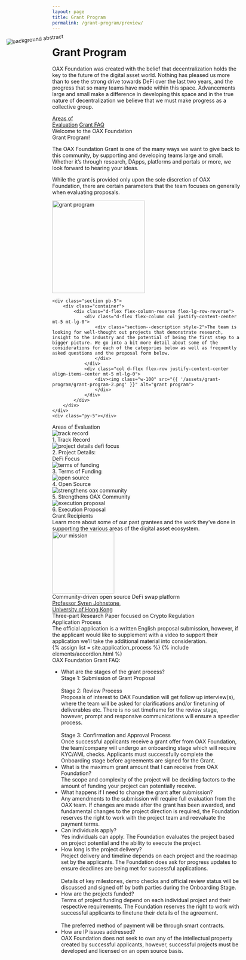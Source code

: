 ```yaml
---
layout: page
title: Grant Program
permalink: /grant-program/preview/
---
```

<div class="container d-flex flex-column">
    <div class="d-flex d-flex flex-column flex-lg-row row flex-grow-1" style="z-index: 1;">
        <h1 class="page-title blue1 col">
            <div class="animate__animated animate__fadeInUp">Grant Program
            </div> 
        </h1>
        <p class="page-subheading col font-18 black2">OAX Foundation was created with the belief that decentralization holds the key to the future of the digital asset world. Nothing has pleased us more than to see the strong drive towards DeFi over the last two years, and the progress that so many teams have made within this space. Advancements large and small make a difference in developing this space and in the true nature of decentralization we believe that we must make progress as a collective group.
        </p>
    </div>
    <div class="d-none d-lg-flex flex-row flex-wrap anchors w-50 align-items-center" style="z-index: 1;">
        <a href="#areas-of-evaluation" class="mr-5 go-to-anchor">Areas&nbsp;of<br/>Evaluation</a>
        <a href="#faq" class="mr-4 go-to-anchor">Grant FAQ</a>
    </div>
    <img src="{{ '/assets/deco.3.png' | prepend: site.url }}" alt="background abstract" 
        class="d-none d-lg-block"
        style="pointer-events: none; position: absolute; transform: rotate(-6deg) translate(130px, -234px); left: 0;">
</div>
<div id="welcome" class="bg-white pt-5 mt-5 sections">
    <div class="section py-5">
        <div class="container">
            <div class="d-flex flex-column-reverse flex-lg-row row">
                <div class="d-flex flex-column col mt-5 mt-lg-0">
                    <div class="d-flex flex-row">
                        <div class="section--title style-2 mr-2">Welcome to the OAX Foundation</div>
                    </div>
                    <div class="d-flex flex-row align-items-center mb-4">
                        <div class="section--title style-2 mr-4">Grant Program!</div>
                        <div class="line mt-1 mt-lg-2"></div>
                    </div>
                    <div class="section--description style-2">
                        <p>The OAX Foundation Grant is one of the many ways we want to give back to this community, by supporting and developing teams large and small. Whether it’s through research, DApps, platforms and portals or more, we look forward to hearing your ideas.</p>
                        <p>While the grant is provided only upon the sole discretion of OAX Foundation, there are certain parameters that the team focuses on generally when evaluating proposals.</p>
                    </div>
                </div>
                <div class="col d-flex flex-row justify-content-center align-items-center mt-5 ml-lg-0">
                    <div>
                        <img width="248px" src="{{ '/assets/grant-program/grant-program.png' }}" alt="grant program">
                    </div>
                </div>
            </div>
        </div>
    </div>

    <div class="section pb-5">
        <div class="container">            
            <div class="d-flex flex-column-reverse flex-lg-row-reverse">
                <div class="d-flex flex-column col justify-content-center mt-5 mt-lg-0">
                    <div class="section--description style-2">The team is looking for well-thought out projects that demonstrate research, insight to the industry and the potential of being the first step to a bigger picture. We go into a bit more detail about some of the considerations for each of the categories below as well as frequently asked questions and the proposal form below.
                    </div>
                </div>
                <div class="col d-flex flex-row justify-content-center align-items-center mt-5 ml-lg-0">
                    <div><img class="w-100" src="{{ '/assets/grant-program/grant-program-2.png' }}" alt="grant program">
                    </div>
                </div>
            </div>
        </div>
    </div>
    <div class="py-5"></div>
</div>
<div id="areas-of-evaluation" class="sections py-5">
    <div></div>
    <div class="container section my-5">
        <div class="d-flex flex-row">
            <div class="d-flex flex-column col mt-5 mt-lg-0 mb-4 ">
                <div class="d-flex flex-row align-items-center">
                    <div class="section--title mr-2">Areas&nbsp;of&nbsp;Evaluation
                    </div>
                    <div class="line"></div>
                </div>
                <div class="d-flex flex-row flex-wrap mt-5 mt-lg-0">
                    <div class="col-6 col-lg-4 text-center mb-5">
                        <img class="col-11 col-lg-6" src="{{ '/assets/grant-program/areas-of-evaluation/track-record.png' }}" alt="track record">
                        <div class="icon--caption">1. Track Record</div>
                    </div>
                    <div class="col-6 col-lg-4 text-center mb-5">
                        <img class="col-11 col-lg-6" src="{{ '/assets/grant-program/areas-of-evaluation/project-details-defi-focus.png' }}" alt="project details defi focus">
                        <div class="icon--caption">2. Project Details:<br/>DeFi Focus</div>
                    </div>
                    <div class="col-6 col-lg-4 text-center mb-5">
                        <img class="col-11 col-lg-6" src="{{ '/assets/grant-program/areas-of-evaluation/terms-of-funding.png' }}" alt="terms of funding">
                        <div class="icon--caption">3. Terms of Funding</div>
                    </div>
                    <div class="col-6 col-lg-4 text-center mb-5">
                        <img class="col-11 col-lg-6" src="{{ '/assets/grant-program/areas-of-evaluation/open-source.png' }}" alt="open source">
                        <div class="icon--caption">4. Open Source</div>
                    </div>
                    <div class="col-6 col-lg-4 text-center mb-5">
                        <img class="col-11 col-lg-6" src="{{ '/assets/grant-program/areas-of-evaluation/strengthens-oax-community.png' }}" alt="strengthens oax community">
                        <div class="icon--caption">5. Strengthens OAX Community</div>
                    </div>
                    <div class="col-6 col-lg-4 text-center mb-5">
                        <img class="col-11 col-lg-6" src="{{ '/assets/grant-program/areas-of-evaluation/execution-proposal.png' }}" alt="execution proposal">
                        <div class="icon--caption">6. Execution Proposal</div>
                    </div>
                </div>
            </div>
        </div>
    </div>
</div>
<div id="grant-recipients" class="sections py-5">
    <div></div>
    <div class="container section my-5">
        <div>
            <div class="col-12 col-lg-6 d-flex flex-column mt-5 mt-lg-0 mb-4">
                <div class="d-flex flex-row align-items-center">
                    <div class="section--title mr-4">Grant Recipients</div>
                    <div class="line"></div>
                </div>
            </div>
        </div>
        <div class="py-3"></div>
        <div class="d-flex flex-column flex-lg-row">
            <div class="col-12 col-lg-4 pr-0 pr-lg-5 mb-5 bm-lg-0">
                <div class="section--description">Learn more about some of our past grantees and the work they’ve done in supporting the various areas of the digital asset ecosystem.
                </div>
            </div>
            <div class="col-12 col-lg-4 d-flex flex-column gradient12 p-5 mr-5 text-center mb-5 mb-lg-0">
                <div>
                    <a href="https://www.oax.org/2020/12/28/OAX-Foundation-Announces-Grant-to-IJS-Technologies.html">
                        <img width="166px" src="{{ '/assets/grant-program/IJS_Techologies_Logo_20190218_Black text_Tech_Font_IJS.Works_Gradient_1 copy_IJS-1.png' }}" alt="our mission">
                    </a>
                </div>
                <div class="font-14 pt-5 mt-5">Community-driven open source DeFi swap platform</div>
            </div>
            <div class="col-12 col-lg-4 d-flex flex-column gradient12 p-5 text-center">
                <div>
                    <a href="https://www.oax.org/resources/">
                        <div class="font-26 font-weight-bold">Professor Syren Johnstone,</div>
                        <div class="font-18 blue1">University of Hong Kong</div>
                    </a>
                </div>
                <div class="font-14 pt-5 mt-5">Three-part Research Paper focused on Crypto Regulation</div>
            </div>
        </div>
    </div>
</div>
<div class="py-5">
    <div class="container my-5">
        <div class="row">
            <div class="offset-0 offset-lg-1 col-12 col-lg-10">
                <div class="group corner1 box-shadow4">
                    <div class="group--title border-bottom px-3 px-lg-5 pb-3 pt-3">Application Process
                    </div>
                    <div class="px-3 px-lg-5 py-3 black2 font-18">The official application is a written English proposal submission, however, if the applicant would like to supplement with a video to support their application we’ll take the additional material into consideration. 
                    </div>
                    <div class="pb-2 pt-4 px-3 px-lg-5">
                        {% assign list = site.application_process %}
                        {% include elements/accordion.html %}
                    </div>
                </div>
            </div>
        </div>
    </div>
</div>
<div id="faq" class="py-5 sections">
    <div></div>
    <div class="container section my-5">
        <div class="section--title mb-5">OAX Foundation Grant FAQ:
        </div>
        <div class="mt-5">
            <ul>
                <li class="blue-arrow">
                    <div class="list--title">What are the stages of the grant process?</div>
                    <div class="list--content hide">
                        Stage 1: 	Submission of Grant Proposal
                        <br/><br/>Stage 2:	Review Process
                        <br/>Proposals of interest to OAX Foundation will get follow up interview(s), where the team will be asked for clarifications and/or finetuning of deliverables etc. 
                        There is no set timeframe for the review stage, however, prompt and responsive communications will ensure a speedier process.
                        <br/><br/>Stage 3:	Confirmation and Approval Process
                        <br/>Once successful applicants receive a grant offer from OAX Foundation, the team/company will undergo an onboarding stage which will require KYC/AML checks. Applicants must successfully complete the Onboarding stage before agreements are signed for the Grant.                         
                    </div>
                </li>
                <li class="blue-arrow">
                    <div class="list--title">What is the maximum grant amount that I can receive from OAX Foundation?</div>
                    <div class="list--content hide">
                        The scope and complexity of the project will be deciding factors to the amount of funding your project can potentially receive. 
                    </div>
                </li>
                <li class="blue-arrow">
                    <div class="list--title">What happens if I need to change the grant after submission?</div>
                    <div class="list--content hide">
                        Any amendments to the submission will require full evaluation from the OAX team. If changes are made after the grant has been awarded, and fundamental changes to the project direction is required, the Foundation reserves the right to work with the project team and reevaluate the payment terms. 
                    </div>
                </li>
                <li class="blue-arrow">
                    <div class="list--title">Can individuals apply?</div>
                    <div class="list--content hide">
                        Yes individuals can apply. The Foundation evaluates the project based on project potential and the ability to execute the project. 
                    </div>
                </li>
                <li class="blue-arrow">
                    <div class="list--title">How long is the project delivery?</div>
                    <div class="list--content hide">
                        Project delivery and timeline depends on each project and the roadmap set by the applicants. The Foundation does ask for progress updates to ensure deadlines are being met for successful applications.
                        <br/><br/>Details of key milestones, demo checks and official review status will be discussed and signed off by both parties during the Onboarding Stage.
                    </div>
                </li>
                <li class="blue-arrow">
                    <div class="list--title">How are the projects funded?</div>
                    <div class="list--content hide">
                        Terms of project funding depend on each individual project and their respective requirements. The Foundation reserves the right to work with successful applicants to finetune their details of the agreement. 
                        <br/><br/>The preferred method of payment will be through smart contracts. 
                    </div>
                </li>
                <li class="blue-arrow">
                    <div class="list--title">How are IP issues addressed?</div>
                    <div class="list--content hide">
                        OAX Foundation does not seek to own any of the intellectual property created by successful applicants, however, successful projects must be developed and licensed on an open source basis.
                    </div>
                </li>
            </ul>
        </div>
    </div>
</div>